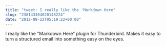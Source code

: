```yaml
---
title: "tweet: I really like the 'Markdown Here"
slug: "238143304020148224"
date: "2012-08-22T05:19:22+00:00"
---
```

I really like the "Markdown Here" plugin for Thunderbird.  Makes it easy to turn  a structured email into something easy on the eyes.